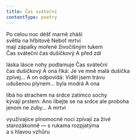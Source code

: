 ```yaml
---
title: Čas sváteční
contentType: poetry
---
```


<section>

Po celou noc déšť marně zháší  
světla na hřbitově Neboť mrtví  
mají zápalky mořené živočišným tukem  
Čas sváteční čas dušičkový A před zdí

láska lásce nohy podlamuje Čas sváteční  
čas dušičkový A ona říká: Je ve mně malá dušička  
zpívej… A on odpovídá: Viděl jsem trávu  
udušenou plynem… byla modrá A ona

líbá ho strachem na srdce zatímco sochy  
kývají prstem: Ano líbejte se na srdce ale proboha  
jenom ne zuby… A mrtví

využívajíce plnomocné noci zpívají za živé  
starozákonně — s rukama rozpjatýma  
a s hlavou vzhůru

</section>
